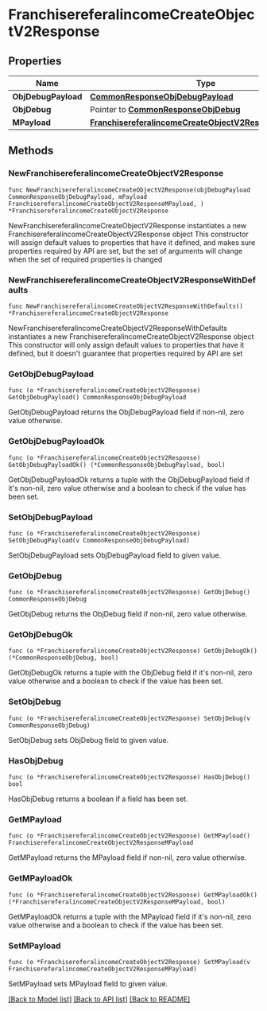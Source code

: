 # FranchisereferalincomeCreateObjectV2Response

## Properties

Name | Type | Description | Notes
------------ | ------------- | ------------- | -------------
**ObjDebugPayload** | [**CommonResponseObjDebugPayload**](CommonResponseObjDebugPayload.md) |  | 
**ObjDebug** | Pointer to [**CommonResponseObjDebug**](CommonResponseObjDebug.md) |  | [optional] 
**MPayload** | [**FranchisereferalincomeCreateObjectV2ResponseMPayload**](FranchisereferalincomeCreateObjectV2ResponseMPayload.md) |  | 

## Methods

### NewFranchisereferalincomeCreateObjectV2Response

`func NewFranchisereferalincomeCreateObjectV2Response(objDebugPayload CommonResponseObjDebugPayload, mPayload FranchisereferalincomeCreateObjectV2ResponseMPayload, ) *FranchisereferalincomeCreateObjectV2Response`

NewFranchisereferalincomeCreateObjectV2Response instantiates a new FranchisereferalincomeCreateObjectV2Response object
This constructor will assign default values to properties that have it defined,
and makes sure properties required by API are set, but the set of arguments
will change when the set of required properties is changed

### NewFranchisereferalincomeCreateObjectV2ResponseWithDefaults

`func NewFranchisereferalincomeCreateObjectV2ResponseWithDefaults() *FranchisereferalincomeCreateObjectV2Response`

NewFranchisereferalincomeCreateObjectV2ResponseWithDefaults instantiates a new FranchisereferalincomeCreateObjectV2Response object
This constructor will only assign default values to properties that have it defined,
but it doesn't guarantee that properties required by API are set

### GetObjDebugPayload

`func (o *FranchisereferalincomeCreateObjectV2Response) GetObjDebugPayload() CommonResponseObjDebugPayload`

GetObjDebugPayload returns the ObjDebugPayload field if non-nil, zero value otherwise.

### GetObjDebugPayloadOk

`func (o *FranchisereferalincomeCreateObjectV2Response) GetObjDebugPayloadOk() (*CommonResponseObjDebugPayload, bool)`

GetObjDebugPayloadOk returns a tuple with the ObjDebugPayload field if it's non-nil, zero value otherwise
and a boolean to check if the value has been set.

### SetObjDebugPayload

`func (o *FranchisereferalincomeCreateObjectV2Response) SetObjDebugPayload(v CommonResponseObjDebugPayload)`

SetObjDebugPayload sets ObjDebugPayload field to given value.


### GetObjDebug

`func (o *FranchisereferalincomeCreateObjectV2Response) GetObjDebug() CommonResponseObjDebug`

GetObjDebug returns the ObjDebug field if non-nil, zero value otherwise.

### GetObjDebugOk

`func (o *FranchisereferalincomeCreateObjectV2Response) GetObjDebugOk() (*CommonResponseObjDebug, bool)`

GetObjDebugOk returns a tuple with the ObjDebug field if it's non-nil, zero value otherwise
and a boolean to check if the value has been set.

### SetObjDebug

`func (o *FranchisereferalincomeCreateObjectV2Response) SetObjDebug(v CommonResponseObjDebug)`

SetObjDebug sets ObjDebug field to given value.

### HasObjDebug

`func (o *FranchisereferalincomeCreateObjectV2Response) HasObjDebug() bool`

HasObjDebug returns a boolean if a field has been set.

### GetMPayload

`func (o *FranchisereferalincomeCreateObjectV2Response) GetMPayload() FranchisereferalincomeCreateObjectV2ResponseMPayload`

GetMPayload returns the MPayload field if non-nil, zero value otherwise.

### GetMPayloadOk

`func (o *FranchisereferalincomeCreateObjectV2Response) GetMPayloadOk() (*FranchisereferalincomeCreateObjectV2ResponseMPayload, bool)`

GetMPayloadOk returns a tuple with the MPayload field if it's non-nil, zero value otherwise
and a boolean to check if the value has been set.

### SetMPayload

`func (o *FranchisereferalincomeCreateObjectV2Response) SetMPayload(v FranchisereferalincomeCreateObjectV2ResponseMPayload)`

SetMPayload sets MPayload field to given value.



[[Back to Model list]](../README.md#documentation-for-models) [[Back to API list]](../README.md#documentation-for-api-endpoints) [[Back to README]](../README.md)


